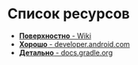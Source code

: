 <!-- .slide:    data-transition="convex" -->

# Список ресурсов

* [**Поверхностно** - Wiki](https://ru.wikipedia.org/wiki/Gradle)
* [**Хорошо** - developer.android.com](https://developer.android.com/studio/build/index.html)
* [**Детально** - docs.gradle.org](https://docs.gradle.org/current/userguide/userguide_single.html)